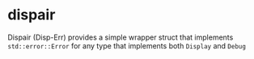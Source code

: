 # dispair
Dispair (Disp-Err) provides a simple wrapper struct that implements `std::error::Error` for any type that implements both `Display` and `Debug`
